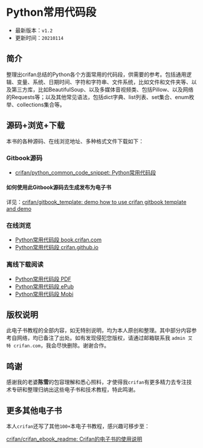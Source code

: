 # Python常用代码段

* 最新版本：`v1.2`
* 更新时间：`20210114`

## 简介

整理出crifan总结的Python各个方面常用的代码段，供需要的参考。包括通用逻辑、变量、系统、日期时间、字符和字符串、文件系统，比如文件和文件夹等、以及第三方库，比如BeautifulSoup、以及多媒体音视频类、包括Pillow、以及网络的Requests等；以及其他常见语法，包括dict字典、list列表、set集合、enum枚举、collections集合等。

## 源码+浏览+下载

本书的各种源码、在线浏览地址、多种格式文件下载如下：

### Gitbook源码

* [crifan/python_common_code_snippet: Python常用代码段](https://github.com/crifan/python_common_code_snippet)

#### 如何使用此Gitbook源码去生成发布为电子书

详见：[crifan/gitbook_template: demo how to use crifan gitbook template and demo](https://github.com/crifan/gitbook_template)

### 在线浏览

* [Python常用代码段 book.crifan.com](http://book.crifan.com/books/python_common_code_snippet/website)
* [Python常用代码段 crifan.github.io](https://crifan.github.io/python_common_code_snippet/website)

### 离线下载阅读

* [Python常用代码段 PDF](http://book.crifan.com/books/python_common_code_snippet/pdf/python_common_code_snippet.pdf)
* [Python常用代码段 ePub](http://book.crifan.com/books/python_common_code_snippet/epub/python_common_code_snippet.epub)
* [Python常用代码段 Mobi](http://book.crifan.com/books/python_common_code_snippet/mobi/python_common_code_snippet.mobi)

## 版权说明

此电子书教程的全部内容，如无特别说明，均为本人原创和整理。其中部分内容参考自网络，均已备注了出处。如有发现侵犯您版权，请通过邮箱联系我 `admin 艾特 crifan.com`，我会尽快删除。谢谢合作。

## 鸣谢

感谢我的老婆**陈雪**的包容理解和悉心照料，才使得我`crifan`有更多精力去专注技术专研和整理归纳出这些电子书和技术教程，特此鸣谢。

## 更多其他电子书

本人`crifan`还写了其他`100+`本电子书教程，感兴趣可移步至：

[crifan/crifan_ebook_readme: Crifan的电子书的使用说明](https://github.com/crifan/crifan_ebook_readme)
